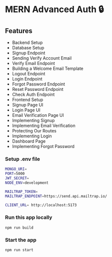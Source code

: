 # MERN Advanced Auth 🔒

## Features

- Backend Setup
- Database Setup
- Signup Endpoint
- Sending Verify Account Email
- Verify Email Endpoint
- Building a Welcome Email Template
- Logout Endpoint
- Login Endpoint
- Forgot Password Endpoint
- Reset Password Endpoint
- Check Auth Endpoint
- Frontend Setup
- Signup Page UI
- Login Page UI
- Email Verification Page UI
- Implementing Signup
- Implementing Email Verification
- Protecting Our Routes
- Implementing Login
- Dashboard Page
- Implementing Forgot Password

### Setup .env file

```bash
MONGO_URI=
PORT=5000
JWT_SECRET=
NODE_ENV=development

MAILTRAP_TOKEN=
MAILTRAP_ENDPOINT=https://send.api.mailtrap.io/

CLIENT_URL= http://localhost:5173
```

### Run this app locally

```shell
npm run build
```

### Start the app

```shell
npm run start
```
